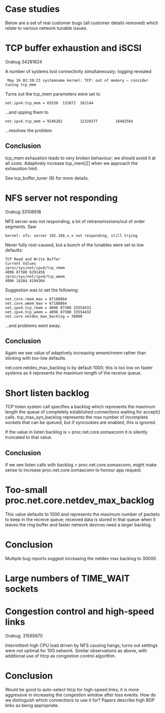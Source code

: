 # Case studies

Below are a set of real customer bugs (all customer details removed) which
relate to various network tunable issues.

# TCP buffer exhaustion and iSCSI

Orabug 34281824

A number of systems lost connectivity simultaneously; logging revealed

```
 May 26 02:39:23 systemname kernel: TCP: out of memory – consider tuning tcp_mem

```

Turns out the tcp_mem parameters were set to

```
net.ipv4.tcp_mem = 65536  131072  262144
```

...and upping them to 

```
net.ipv4.tcp_mem = 9246282        12328377        18492564
```

...resolves the problem.

## Conclusion

tcp_mem exhaustion leads to very broken behaviour; we should avoid
it at all costs. Adaptively increase tcp_mem[2] when we approach the exhaustion
limit.

See tcp_buffer_tuner (8) for more details.

# NFS server not responding 

Orabug 33106618

NFS server was not responding; a lot of retransmissions/out of order segments.  Saw

```
kernel: nfs: server 192.168.x.x not responding, still trying
```

Never fully root-caused, but a bunch of the tunables were set to low defaults:

```
TCP Read and Write Buffer
Current Values
/proc/sys/net/ipv4/tcp_rmem
4096 87380 6291456
/proc/sys/net/ipv4/tcp_wmem
4096 16384 4194304
```

Suggestion was to set the following:

```
net.core.rmem_max = 67108864
net.core.wmem_max = 67108864
net.ipv4.tcp_rmem = 4096 87380 33554432
net.ipv4.tcp_wmem = 4096 87380 33554432
net.core.netdev_max_backlog = 30000
```

...and problems went away.

## Conclusion

Again we see value of adaptively increasing wmem/rmem rather than sticking
with too-low defaults.

net.core.netdev_max_backlog is by default 1000; this is too low on
faster systems as it represents the maximum length of the receive queue.

# Short listen backlog

TCP listen system call specifies a backlog which represents the maximum length
the queue of completely established connections waiting for accept() calls.
tcp_max_syn_backlog represents the max number of incomplete sockets that can
be queued, but if syncookies are enabled, this is ignored.
 
If the value in listen backlog is > proc.net.core.somaxconn it is silently
truncated to that value.

## Conclusion

If we see listen calls with backlog > proc.net.core.somaxconn, might make
sense to increase proc.net.core.somaxconn to honour app request.

# Too-small proc.net.core.netdev_max_backlog

This value defaults to 1000 and represents the maximum number of packets
to keep in the receive queue; received data is stored in that queue when it
leaves the ring buffer and faster network devices need a larger backlog.

# Conclusion

Multiple bug reports suggest increasing the netdev max backlog to 30000.

#  Large numbers of TIME_WAIT sockets

# Congestion control and high-speed links

Orabug: 31565670

Intermittent high CPU load driven by NFS causing hangs; turns out
settings were not optimal for 10G network.  Similar observations as
above, with additional use of htcp as congestion control algorithm.

# Conclusion

Would be good to auto-select htcp for high-speed links; it is more
aggressive in increasing the congestion window after loss events.
How do we distinguish which connections to use it for? Papers
describe high BDP links as being appropriate.
